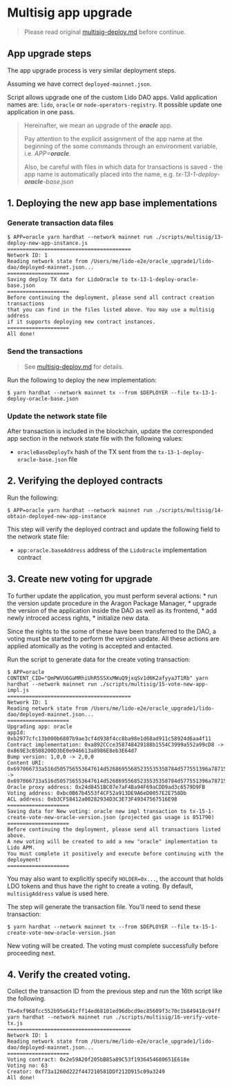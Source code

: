 # Multisig app upgrade

> Please read original [multisig-deploy.md](multisig-deploy.md) before continue.

## App upgrade steps

The app upgrade process is very similar deployment steps.

Assuming we have correct `deployed-mainnet.json`.

Script allows upgrade one of the custom Lido DAO apps. Valid application names are: `lido`, `oracle` or `node-operators-registry`. It possible update one application in one pass.

> Hereinafter, we mean an upgrade of the _**oracle**_ app.
>
> Pay attention to the explicit assignment of the app name at the beginning of the some commands through an environment variable, i.e. _APP=**oracle**_.
>
> Also, be careful with files in which data for transactions is saved - the app name is automatically placed into the name, e.g. _tx-13-1-deploy-**oracle**-base.json_

## 1. Deploying the new app base implementations

### Generate transaction data files

```text
$ APP=oracle yarn hardhat --network mainnet run ./scripts/multisig/13-deploy-new-app-instance.js
========================================
Network ID: 1
Reading network state from /Users/me/lido-e2e/oracle_upgrade1/lido-dao/deployed-mainnet.json...
====================
Saving deploy TX data for LidoOracle to tx-13-1-deploy-oracle-base.json
====================
Before continuing the deployment, please send all contract creation transactions
that you can find in the files listed above. You may use a multisig address
if it supports deploying new contract instances.
====================
All done!
```

### Send the transactions

> See [multisig-deploy.md](multisig-deploy.md#send-the-transactions) for details.

Run the following to deploy the new implementation:

```text
$ yarn hardhat --network mainnet tx --from $DEPLOYER --file tx-13-1-deploy-oracle-base.json
```

### Update the network state file

After transaction is included in the blockchain, update the corresponded app section in the network
state file with the following values:

* `oracleBaseDeployTx` hash of the TX sent from the `tx-13-1-deploy-oracle-base.json` file

## 2. Verifying the deployed contracts

Run the following:

```text
$ APP=oracle yarn hardhat --network mainnet run ./scripts/multisig/14-obtain-deployed-new-app-instance
```

This step will verify the deployed contract and update the following field to the network state file:

* `app:oracle.baseAddress` address of the `LidoOracle` implementation contract

## 3. Create new voting for upgrade

To further update the application, you must perform several actions:
    * run the version update procedure in the Aragon Package Manager,
    * upgrade the version of the application inside the DAO as well as its frontend,
    * add newly introced access rights,
    * initialize new data.

Since the rights to the some of these have been transferred to the DAO, a voting must be started to
perform the version update. All these actions are applied atomically as the voting is accepted and
entacted.

Run the script to generate data for the create voting transaction:

```text
$ APP=oracle CONTENT_CID="QmPWVU6GaMRhiUhR5SSXxMWuQ9jxqSv1d6K2afyyaJT1Rb" yarn hardhat --network mainnet run ./scripts/multisig/15-vote-new-app-impl.js
========================================
Network ID: 1
Reading network state from /Users/me/lido-e2e/oracle_upgrade1/lido-dao/deployed-mainnet.json...
====================
Upgrading app: oracle
appId: 0xb2977cfc13b000b6807b9ae3cf4d938f4cc8ba98e1d68ad911c58924d6aa4f11
Contract implementation: 0xa892CCce358748429188b1554C3999a552a99cD8 -> 0x869E3cB508200D3bE0e946613a8986E8eb3E64d7
Bump version: 1,0,0 -> 2,0,0
Content URI: 0x697066733a516d505756553647614d52686955685235535358784d577551396a787153763164364b3261667979614a54315262 -> 0x697066733a516d505756553647614d52686955685235535358784d577551396a787153763164364b3261667979614a54315262
Oracle proxy address: 0x24d8451BC07e7aF4Ba94F69aCDD9ad3c6579D9FB
Voting address: 0xbc0B67b4553f4CF52a913DE9A6eD0057E2E758Db
ACL address: 0xb3CF58412a00282934D3C3E73F49347567516E98
====================
Saving data for New voting: oracle new impl transaction to tx-15-1-create-vote-new-oracle-version.json (projected gas usage is 851790)
====================
Before continuing the deployment, please send all transactions listed above.
A new voting will be created to add a new "oracle" implementation to Lido APM.
You must complete it positively and execute before continuing with the deployment!
====================
```

You may also want to explicitly specify `HOLDER=0x...`, the account that holds LDO tokens and thus
have the right to create a voting. By default, `multisigAddress` value is used here.

The step will generate the transaction file. You'll need to send these transaction:

```text
$ yarn hardhat --network mainnet tx --from $DEPLOYER --file tx-15-1-create-vote-new-oracle-version.json
```

New voting will be created. The voting must complete successfully before proceeding next.

## 4. Verify the created voting.

Collect the transaction ID from the previous step and run the 16th script like the following.

```
TX=0xf968fcc552b95e641cff14ed68101ed96dbcd9ec85609f3c70c1b849418c94ff yarn hardhat --network mainnet run ./scripts/multisig/16-verify-vote-tx.js
========================================
Network ID: 1
Reading network state from /Users/me/lido-e2e/oracle_upgrade1/lido-dao/deployed-mainnet.json...
====================
Voting contract: 0x2e59A20f205bB85a89C53f1936454680651E618e
Voting no: 63
Creator: 0xf73a1260d222f447210581DDf212D915c09a3249
All done!
```
